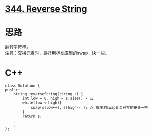 # [344. Reverse String](https://leetcode.com/problems/reverse-string/description/)
# 思路
翻转字符串。   
注意：交换元素时，最好用标准库里的swap，快一些。
# C++
```
class Solution {
public:
    string reverseString(string s) {
        int low = 0, high = s.size() - 1;
        while(low < high){
            swap(s[low++], s[high--]); // 库里的swap比自己写的要快一些
        }
        return s;
        
    }
};
```
